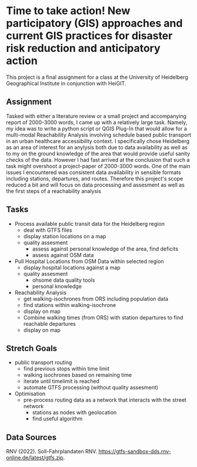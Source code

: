 # Time to take action! New participatory (GIS) approaches and current GIS practices for disaster risk reduction and anticipatory action
This project is a final assignment for a class at the University of Heidelberg Geographical Institute in conjunction with HeiGIT.

## Assignment
Tasked with either a literature review or a small project and accompanying report of 2000-3000 words, I came up with a relatively large task. Namely, my idea was to write a python script or QGIS Plug-In that would allow for a multi-modal Reachability Analysis involving schedule based public transport in an urban healthcare accessibility context. I specifically chose Heidelberg as an area of interest for an anylysis both due to data availability as well as to my on the ground knowledge of the area that would provide useful sanity checks of the data. However I had fast arrived at the conclusion that such a task might overshoot a project-paper of 2000-3000 words. One of the main issues I encountered was consistent data availability in sensible formats including stations, departures, and routes. Therefore this project's scope reduced a bit and will focus on data processing and assesment as well as the first steps of a reachability analysis

## Tasks
* Process available public transit data for the Heidelberg region
    + deal with GTFS files
    + display station locations on a map
    + quality assesment
        - assess against personal knowledge of the area, find deficits
        - assess against OSM data
* Pull Hospital Locations from OSM Data within selected region 
    + display hospital locations against a map
    + quality assesment
        - ohsome data quality tools
        - personal knowledge
* Reachability Analysis
    + get walking-isochrones from ORS including population data
    + find stations within walking-isochrone
    + display on map
    + Combine walking times (from ORS) with station departures to find reachable departures
    + display on map

## Stretch Goals
* public transport routing
    + find previous stops within time limit
    + walking isochrones based on remaining time
    + iterate until timelimit is reached
    + automate GTFS processing (without quality assesment)
* Optimisation
    + pre-process routing data as a network that interacts with the street network
        - stations as nodes with geolocation
        - find useful algorithm

## Data Sources
 RNV (2022). Soll-Fahrplandaten RNV. https://gtfs-sandbox-dds.rnv-online.de/latest/gtfs.zip.

